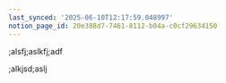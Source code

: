 ```yaml
---
last_synced: '2025-06-10T12:17:59.048997'
notion_page_id: 20e388d7-7461-8112-b04a-c0cf29634150
---
```


;alsfj;aslkfj;adf

;alkjsd;aslj